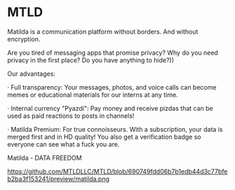 # MTLD
Matilda is a communication platform without borders. And without encryption.

Are you tired of messaging apps that promise privacy? Why do you need privacy in the first place? Do you have anything to hide?))

Our advantages:

· Full transparency: Your messages, photos, and voice calls can become memes or educational materials for our interns at any time.

· Internal currency "Pyazdi": Pay money and receive pizdas that can be used as paid reactions to posts in channels!

· Matilda Premium: For true connoisseurs. With a subscription, your data is merged first and in HD quality! You also get a verification badge so everyone can see what a fuck you are.

Matilda - DATA FREEDOM

https://github.com/MTLDLLC/MTLD/blob/690749fdd06b7b1edb44d3c77bfeb2ba3f153241/preview/matilda.png
